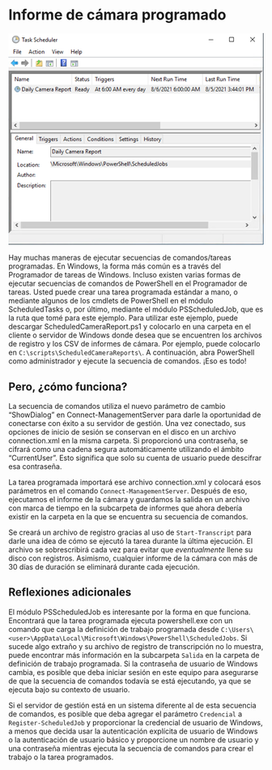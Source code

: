 # Informe de cámara programado

<img src="ScheduledCameraReport_screenshot.png" alt="Captura de pantalla del Programador de tareas en Windows que muestra la tarea registrada por el script en esta muestra." width="800">

Hay muchas maneras de ejecutar secuencias de comandos/tareas programadas. En Windows, la forma más común es a través del Programador de tareas de Windows. Incluso existen varias formas de ejecutar secuencias de comandos de PowerShell en el Programador de tareas. Usted puede crear una tarea programada estándar a mano, o mediante algunos de los cmdlets de PowerShell en el módulo ScheduledTasks o, por último, mediante el módulo PSScheduledJob, que es la ruta que tomé para este ejemplo.
Para utilizar este ejemplo, puede descargar ScheduledCameraReport.ps1 y colocarlo en una carpeta en el cliente o servidor de Windows donde desea que se encuentren los archivos de registro y los CSV de informes de cámara. Por ejemplo, puede colocarlo en `C:\scripts\ScheduledCameraReports\`. A continuación, abra PowerShell como administrador y ejecute la secuencia de comandos. ¡Eso es todo!

## Pero, ¿cómo funciona?

La secuencia de comandos utiliza el nuevo parámetro de cambio “ShowDialog” en Connect-ManagementServer para darle la oportunidad de conectarse con éxito a su servidor de gestión. Una vez conectado, sus opciones de inicio de sesión se conservan en el disco en un archivo connection.xml en la misma carpeta. Si proporcionó una contraseña, se cifrará como una cadena segura automáticamente utilizando el ámbito “CurrentUser”. Esto significa que solo su cuenta de usuario puede descifrar esa contraseña.

La tarea programada importará ese archivo connection.xml y colocará esos parámetros en el comando `Connect-ManagementServer`. Después de eso, ejecutamos el informe de la cámara y guardamos la salida en un archivo con marca de tiempo en la subcarpeta de informes que ahora debería existir en la carpeta en la que se encuentra su secuencia de comandos.

Se creará un archivo de registro gracias al uso de `Start-Transcript` para darle una idea de cómo se ejecutó la tarea durante la última ejecución. El archivo se sobrescribirá cada vez para evitar que *eventualmente* llene su disco con registros. Asimismo, cualquier informe de la cámara con más de 30 días de duración se eliminará durante cada ejecución.

## Reflexiones adicionales

El módulo PSScheduledJob es interesante por la forma en que funciona. Encontrará que la tarea programada ejecuta powershell.exe con un comando que carga la definición de trabajo programada desde `C:\Users\<user>\AppData\Local\Microsoft\Windows\PowerShell\ScheduledJobs`. Si sucede algo extraño y su archivo de registro de transcripción no lo muestra, puede encontrar más información en la subcarpeta `Salida` en la carpeta de definición de trabajo programada. Si la contraseña de usuario de Windows cambia, es posible que deba iniciar sesión en este equipo para asegurarse de que la secuencia de comandos todavía se está ejecutando, ya que se ejecuta bajo su contexto de usuario.

Si el servidor de gestión está en un sistema diferente al de esta secuencia de comandos, es posible que deba agregar el parámetro `Credencial` a `Register-ScheduledJob` y proporcionar la credencial de usuario de Windows, a menos que decida usar la autenticación explícita de usuario de Windows o la autenticación de usuario básico y proporcione un nombre de usuario y una contraseña mientras ejecuta la secuencia de comandos para crear el trabajo o la tarea programados.
